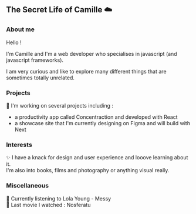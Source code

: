 ## The Secret Life of Camille :cloud:
### About me
Hello ! 

I'm Camille and I'm a web developer who specialises in javascript (and javascript frameworks). 

I am very curious and like to explore many different things that are sometimes totally unrelated. 

### Projects

:construction_worker: I'm working on several projects including : 
- a productivity app called Concentraction and developed with React
- a showcase site that I'm currently designing on Figma and will build with Next

### Interests
:sparkles: I have a knack for design and user experience and looove learning about it.   
I'm also into books, films and photography or anything visual really. 

### Miscellaneous

:musical_note: Currently listening to Lola Young - Messy  
:movie_camera: Last movie I watched : Nosferatu  


<!--
**CYL-B/CYL-B** is a ✨ _special_ ✨ repository because its `README.md` (this file) appears on your GitHub profile.

Here are some ideas to get you started:

- 🔭 I’m currently working on ...
- 🌱 I’m currently learning ...
- 👯 I’m looking to collaborate on ...
- 🤔 I’m looking for help with ...
- 💬 Ask me about ...
- 📫 How to reach me: ...
- 😄 Pronouns: ...
- ⚡ Fun fact: ...
-->
